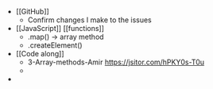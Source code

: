 - [[GitHub]]
	- Confirm changes I make to the issues
- [[JavaScript]] [[functions]]
	- .map() -> array method
	- .createElement()
- [[Code along]]
	- 3-Array-methods-Amir https://jsitor.com/hPKY0s-T0u
	-
-